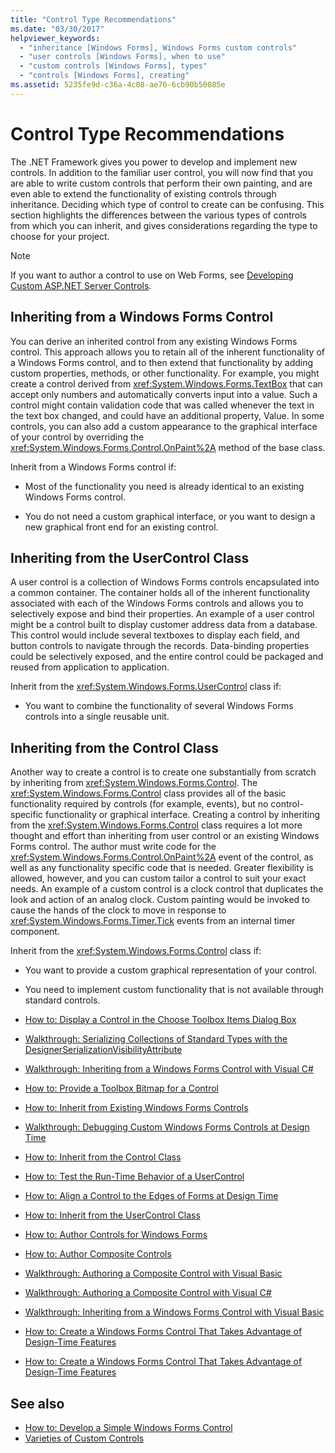 ```yaml
---
title: "Control Type Recommendations"
ms.date: "03/30/2017"
helpviewer_keywords: 
  - "inheritance [Windows Forms], Windows Forms custom controls"
  - "user controls [Windows Forms], when to use"
  - "custom controls [Windows Forms], types"
  - "controls [Windows Forms], creating"
ms.assetid: 5235fe9d-c36a-4c08-ae76-6cb90b50085e
---
```

# Control Type Recommendations
The .NET Framework gives you power to develop and implement new controls. In addition to the familiar user control, you will now find that you are able to write custom controls that perform their own painting, and are even able to extend the functionality of existing controls through inheritance. Deciding which type of control to create can be confusing. This section highlights the differences between the various types of controls from which you can inherit, and gives considerations regarding the type to choose for your project.  
  
> [!NOTE]
>  If you want to author a control to use on Web Forms, see [Developing Custom ASP.NET Server Controls](https://msdn.microsoft.com/library/fbe26c16-cff4-4089-b3dd-877411f0c0ef).  
  
## Inheriting from a Windows Forms Control  
 You can derive an inherited control from any existing Windows Forms control. This approach allows you to retain all of the inherent functionality of a Windows Forms control, and to then extend that functionality by adding custom properties, methods, or other functionality. For example, you might create a control derived from <xref:System.Windows.Forms.TextBox> that can accept only numbers and automatically converts input into a value. Such a control might contain validation code that was called whenever the text in the text box changed, and could have an additional property, Value. In some controls, you can also add a custom appearance to the graphical interface of your control by overriding the <xref:System.Windows.Forms.Control.OnPaint%2A> method of the base class.  
  
 Inherit from a Windows Forms control if:  
  
-   Most of the functionality you need is already identical to an existing Windows Forms control.  
  
-   You do not need a custom graphical interface, or you want to design a new graphical front end for an existing control.  
  
## Inheriting from the UserControl Class  
 A user control is a collection of Windows Forms controls encapsulated into a common container. The container holds all of the inherent functionality associated with each of the Windows Forms controls and allows you to selectively expose and bind their properties. An example of a user control might be a control built to display customer address data from a database. This control would include several textboxes to display each field, and button controls to navigate through the records. Data-binding properties could be selectively exposed, and the entire control could be packaged and reused from application to application.  
  
 Inherit from the <xref:System.Windows.Forms.UserControl> class if:  
  
-   You want to combine the functionality of several Windows Forms controls into a single reusable unit.  
  
## Inheriting from the Control Class  
 Another way to create a control is to create one substantially from scratch by inheriting from <xref:System.Windows.Forms.Control>. The <xref:System.Windows.Forms.Control> class provides all of the basic functionality required by controls (for example, events), but no control-specific functionality or graphical interface. Creating a control by inheriting from the <xref:System.Windows.Forms.Control> class requires a lot more thought and effort than inheriting from user control or an existing Windows Forms control. The author must write code for the <xref:System.Windows.Forms.Control.OnPaint%2A> event of the control, as well as any functionality specific code that is needed. Greater flexibility is allowed, however, and you can custom tailor a control to suit your exact needs. An example of a custom control is a clock control that duplicates the look and action of an analog clock. Custom painting would be invoked to cause the hands of the clock to move in response to <xref:System.Windows.Forms.Timer.Tick> events from an internal timer component.  
  
 Inherit from the <xref:System.Windows.Forms.Control> class if:  
  
-   You want to provide a custom graphical representation of your control.  
  
-   You need to implement custom functionality that is not available through standard controls.  
  
-   [How to: Display a Control in the Choose Toolbox Items Dialog Box](https://msdn.microsoft.com/library/9yxtkx75\(v=vs.110\))  
  
-   [Walkthrough: Serializing Collections of Standard Types with the DesignerSerializationVisibilityAttribute](serializing-collections-designerserializationvisibilityattribute.md)  
  
-   [Walkthrough: Inheriting from a Windows Forms Control with Visual C#](https://msdn.microsoft.com/library/5h0k2e6x\(v=vs.110\))  
  
-   [How to: Provide a Toolbox Bitmap for a Control](https://msdn.microsoft.com/library/4wk1wc0a\(v=vs.110\))  
  
-   [How to: Inherit from Existing Windows Forms Controls](https://msdn.microsoft.com/library/7h62478z\(v=vs.110\))  
  
-   [Walkthrough: Debugging Custom Windows Forms Controls at Design Time](https://msdn.microsoft.com/library/5ytx0z24\(v=vs.110\))  
  
-   [How to: Inherit from the Control Class](https://msdn.microsoft.com/library/skcysbt2\(v=vs.110\))  
  
-   [How to: Test the Run-Time Behavior of a UserControl](how-to-test-the-run-time-behavior-of-a-usercontrol.md)  
  
-   [How to: Align a Control to the Edges of Forms at Design Time](https://msdn.microsoft.com/library/1fxyb15b\(v=vs.110\))  
  
-   [How to: Inherit from the UserControl Class](https://msdn.microsoft.com/library/00ctb4z0\(v=vs.110\))  
  
-   [How to: Author Controls for Windows Forms](https://msdn.microsoft.com/library/bs3yhkh7\(v=vs.110\))  
  
-   [How to: Author Composite Controls](https://msdn.microsoft.com/library/3sf86w5h\(v=vs.110\))  
  
-   [Walkthrough: Authoring a Composite Control with Visual Basic](https://msdn.microsoft.com/library/c316f119\(v=vs.110\))  
  
-   [Walkthrough: Authoring a Composite Control with Visual C#](https://msdn.microsoft.com/library/a6h7e207\(v=vs.110\))  
  
-   [Walkthrough: Inheriting from a Windows Forms Control with Visual Basic](https://msdn.microsoft.com/library/w2a8y03d\(v=vs.110\))  
  
-   [How to: Create a Windows Forms Control That Takes Advantage of Design-Time Features](https://msdn.microsoft.com/library/307hck25\(v=vs.110\))  
  
-   [How to: Create a Windows Forms Control That Takes Advantage of Design-Time Features](https://msdn.microsoft.com/library/307hck25\(v=vs.120\))  
  
## See also
- [How to: Develop a Simple Windows Forms Control](../../../../docs/framework/winforms/controls/how-to-develop-a-simple-windows-forms-control.md)
- [Varieties of Custom Controls](../../../../docs/framework/winforms/controls/varieties-of-custom-controls.md)
